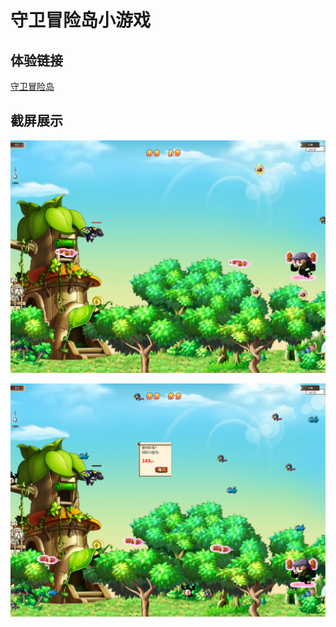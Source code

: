 # 守卫冒险岛小游戏

## 体验链接

[守卫冒险岛](https://mxd.ihave.cool)


## 截屏展示

![game](doc/game.png)

![game1](doc/game2.png)
